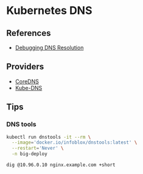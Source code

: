 # Kubernetes DNS

## References

- [Debugging DNS Resolution](https://kubernetes.io/docs/tasks/administer-cluster/dns-debugging-resolution/)

## Providers

- [CoreDNS](/coredns.md)
- [Kube-DNS](/kube-dns.md)

## Tips

### DNS tools

```sh
kubectl run dnstools -it --rm \
  --image='docker.io/infoblox/dnstools:latest' \
  --restart='Never' \
  -n big-deploy
```

```sh
dig @10.96.0.10 nginx.example.com +short
```

<!-- ### minikube Hosts

```sh
minikube ssh -- sudo cat /etc/hosts
```

```sh
minikube ssh -- 'sudo /usr/bin/sh -c "echo -e \"127.0.0.1\tsubdomain.example.com\" >> /etc/hosts"'
``` -->
